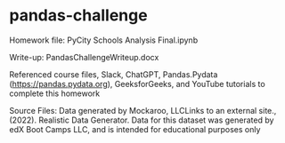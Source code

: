 # pandas-challenge
Homework file: PyCity Schools Analysis Final.ipynb

Write-up: PandasChallengeWriteup.docx

Referenced course files, Slack, ChatGPT, Pandas.Pydata (https://pandas.pydata.org), GeeksforGeeks, and YouTube tutorials to complete this homework

Source Files: Data generated by Mockaroo, LLCLinks to an external site., (2022). Realistic Data Generator. Data for this dataset was generated by edX Boot Camps LLC, and is intended for educational purposes only

